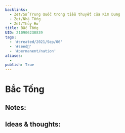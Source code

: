 ```yaml
---
backlinks:
  - Zet/Sử Trung Quốc trong tiểu thuyết của Kim Dung
  - Zet/Nhà Tống
  - Zet/Thủy Hử
title: Bắc Tống
UID: 210906230839
tags:
  - '#created/2021/Sep/06'
  - '#seed🥜'
  - '#permanent/nation'
aliases:
  - 
publish: True
---
```

# Bắc Tống

## Notes:


## Ideas & thoughts:
